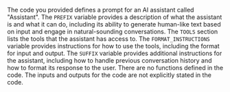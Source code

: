 The code you provided defines a prompt for an AI assistant called "Assistant". The `PREFIX` variable provides a description of what the assistant is and what it can do, including its ability to generate human-like text based on input and engage in natural-sounding conversations. The `TOOLS` section lists the tools that the assistant has access to. The `FORMAT_INSTRUCTIONS` variable provides instructions for how to use the tools, including the format for input and output. The `SUFFIX` variable provides additional instructions for the assistant, including how to handle previous conversation history and how to format its response to the user. There are no functions defined in the code. The inputs and outputs for the code are not explicitly stated in the code.

